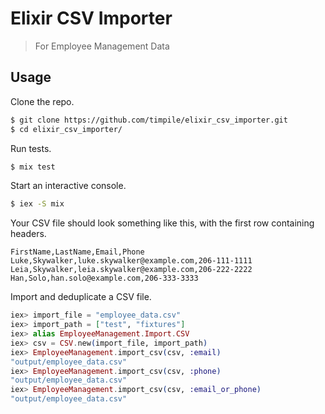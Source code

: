 # Elixir CSV Importer
> For Employee Management Data

## Usage

Clone the repo.
```zsh
$ git clone https://github.com/timpile/elixir_csv_importer.git
$ cd elixir_csv_importer/
```

Run tests.
```zsh
$ mix test
```

Start an interactive console.
```zsh
$ iex -S mix
```

Your CSV file should look something like this, with the first row containing headers.
```csv
FirstName,LastName,Email,Phone
Luke,Skywalker,luke.skywalker@example.com,206-111-1111
Leia,Skywalker,leia.skywalker@example.com,206-222-2222
Han,Solo,han.solo@example.com,206-333-3333
```

Import and deduplicate a CSV file.
```elixir
iex> import_file = "employee_data.csv"
iex> import_path = ["test", "fixtures"]
iex> alias EmployeeManagement.Import.CSV
iex> csv = CSV.new(import_file, import_path)
iex> EmployeeManagement.import_csv(csv, :email)
"output/employee_data.csv"
iex> EmployeeManagement.import_csv(csv, :phone)
"output/employee_data.csv"
iex> EmployeeManagement.import_csv(csv, :email_or_phone)
"output/employee_data.csv"
```
